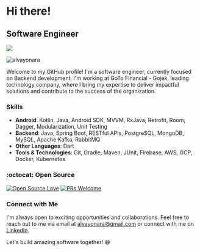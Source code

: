# Hi there!

## Software Engineer

![](https://komarev.com/ghpvc/?username=alvayonara)

<img src="https://github-readme-stats.vercel.app/api?username=alvayonara&show_icons=true&count_private=true&theme=vue&show_icons=true" alt="alvayonara" />

Welcome to my GitHub profile! I'm a software engineer, currently focused on Backend development. I'm working at GoTo Financial - Gojek, leading technology company, where I bring my expertise to deliver impactful solutions and contribute to the success of the organization.

### Skills

- **Android**: Kotlin, Java, Android SDK, MVVM, RxJava, Retrofit, Room, Dagger, Modularization, Unit Testing
- **Backend**: Java, Spring Boot, RESTful APIs, PostgreSQL, MongoDB, MySQL, Apache Kafka, RabbitMQ
- **Other Languages**: Dart
- **Tools & Technologies**: Git, Gradle, Maven, JUnit, Firebase, AWS, GCP, Docker, Kubernetes

### :octocat: Open Source

[![Open Source Love](https://badges.frapsoft.com/os/v2/open-source.svg?v=103)](https://github.com/alvayonara) [![PRs Welcome](https://img.shields.io/badge/PRs-welcome-brightgreen.svg?style=flat&logo=github)](https://github.com/alvayonara/MealsFood)

### Connect with Me

I'm always open to exciting opportunities and collaborations. Feel free to reach out to me via email at alvayonara@gmail.com or connect with me on [LinkedIn](https://www.linkedin.com/in/alva-yonara-puramandya/).

Let's build amazing software together! 😄

